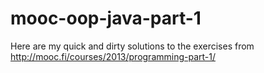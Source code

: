 # mooc-oop-java-part-1

Here are my quick and dirty solutions to the exercises from http://mooc.fi/courses/2013/programming-part-1/
